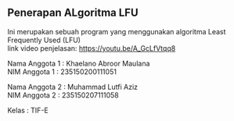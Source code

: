 ## Penerapan ALgoritma LFU

Ini merupakan sebuah program yang menggunakan algoritma Least Frequently Used (LFU)  
link video penjelasan: https://youtu.be/A_GcLfVtqq8  
  
Nama Anggota 1 : Khaelano Abroor Maulana  
NIM Anggota 1 : 235150200111051  
  
Nama Anggota 2 : Muhammad Lutfi Aziz  
NIM Anggota 2 : 235150207111058  
  
Kelas : TIF-E  
